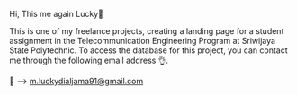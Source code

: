 Hi, This me again Lucky🙌

This is one of my freelance projects, creating a landing page for a student assignment in the Telecommunication Engineering Program at Sriwijaya State Polytechnic. To access the database for this project, you can contact me through the following email address 👌.

📩 --> m.luckydialjama91@gmail.com
